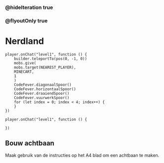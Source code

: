 ### @hideIteration true
### @flyoutOnly true

# Nerdland
```blocks
player.onChat("level1", function () {
    builder.teleportTo(pos(0, -1, 0))
    mobs.give(
    mobs.target(NEAREST_PLAYER),
    MINECART,
    1
    )
    CodeFever.diagonaalSpoor()
    CodeFever.horizontaalSpoor()
    CodeFever.draaiendSpoor()
    CodeFever.vuurwerkSpoor()
    for (let index = 0; index < 4; index++) {
    }
})
```

```template
player.onChat("level1", function () {

})
```

## Bouw achtbaan

Maak gebruik van de instructies op het A4 blad om een achtbaan te maken.